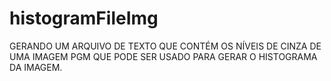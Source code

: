 # histogramFileImg

GERANDO UM ARQUIVO DE TEXTO QUE CONTÉM OS NÍVEIS DE CINZA DE UMA IMAGEM PGM QUE PODE SER USADO PARA GERAR O HISTOGRAMA DA IMAGEM.
